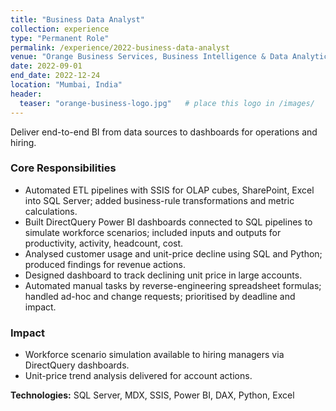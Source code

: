 ```yaml
---
title: "Business Data Analyst"
collection: experience
type: "Permanent Role"
permalink: /experience/2022-business-data-analyst
venue: "Orange Business Services, Business Intelligence & Data Analytics"
date: 2022-09-01
end_date: 2022-12-24
location: "Mumbai, India"
header:
  teaser: "orange-business-logo.jpg"   # place this logo in /images/
---
```


Deliver end-to-end BI from data sources to dashboards for operations and hiring.  

### Core Responsibilities  
- Automated ETL pipelines with SSIS for OLAP cubes, SharePoint, Excel into SQL Server; added business-rule transformations and metric calculations.  
- Built DirectQuery Power BI dashboards connected to SQL pipelines to simulate workforce scenarios; included inputs and outputs for productivity, activity, headcount, cost.  
- Analysed customer usage and unit-price decline using SQL and Python; produced findings for revenue actions.  
- Designed dashboard to track declining unit price in large accounts.  
- Automated manual tasks by reverse-engineering spreadsheet formulas; handled ad-hoc and change requests; prioritised by deadline and impact.  

### Impact  
- Workforce scenario simulation available to hiring managers via DirectQuery dashboards.  
- Unit-price trend analysis delivered for account actions.  

**Technologies:** SQL Server, MDX, SSIS, Power BI, DAX, Python, Excel  
